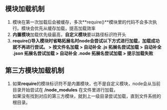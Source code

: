 ## 模块加载机制
  1. 模块在第一次加载后会被缓存，多次**require()**模块里的代码不会多次执行。模块会优先从缓存加载，提高加载效率
  2. **内置模块**加载优先级最高，**自定义模块**要以路径标识符开头
  3. **require()**导入模块时省略拓展名时node会尝试以下方式进行加载，加载成功就不再进行尝试。
    > 按文件名加载
    > 自动补全 **.js** 拓展名尝试加载
    > 自动补全 **.json** 拓展名尝试加载
    > 自动补全 **.node** 拓展名尝试加载
    > 提示**加载失败**
## 第三方模块加载机制
  1. 如果**require**的模块标识符不是内置模块，也不是自定义模块，node会从当前目录开始尝试在 **/node_modules** 在文件里进行加载，  
     如果没有找到对应的第三方模块，就到上一级目录尝试加载，直到文件系统的根目录。